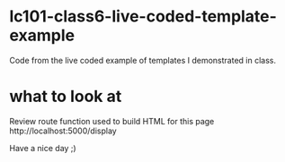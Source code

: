 # lc101-class6-live-coded-template-example
Code from the live coded example of templates I demonstrated in class.

# what to look at
Review route function used to build HTML for this page http://localhost:5000/display

Have a nice day ;)

